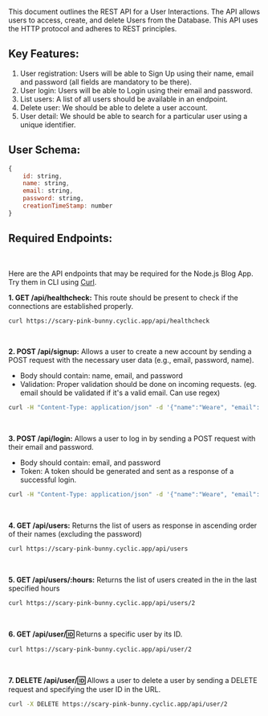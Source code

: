 This document outlines the REST API for a User Interactions. The API allows users to access, create, and delete Users from the Database. This API uses the HTTP protocol and adheres to REST principles.

## Key Features:


1.  User registration: Users will be able to Sign Up using their name, email and password (all fields are mandatory to be there).
2.  User login: Users will be able to Login using their email and password.
3.  List users: A list of all users should be available in an endpoint.
4.  Delete user: We should be able to delete a user account.
5.  User detail: We should be able to search for a particular user using a unique identifier.

## User Schema:

```js
{
	id: string,
	name: string,
	email: string,
	password: string,
	creationTimeStamp: number
}
```

## Required Endpoints:
<br/>

Here are the API endpoints that may be required for the Node.js Blog App. Try them in CLI using [Curl](https://curl.se/).

**1. GET /api/healthcheck:** This route should be present to check if the connections are established properly.
```bash
curl https://scary-pink-bunny.cyclic.app/api/healthcheck
```
<br/>

**2. POST /api/signup:** Allows a user to create a new account by sending a POST request with the necessary user data (e.g., email, password, name).
-   Body should contain: name, email, and password
-   Validation: Proper validation should be done on incoming requests. (eg. email should be validated if it's a valid email. Can use regex)

```bash
curl -H "Content-Type: application/json" -d '{"name":"Weare", "email": "weare@gmail.com", "password": "op1234"}' https://scary-pink-bunny.cyclic.app/api/signup
```
<br/>    

**3. POST /api/login:** Allows a user to log in by sending a POST request with their email and password.
-   Body should contain: email, and password
-   Token: A token should be generated and sent as a response of a successful login.

```bash
curl -H "Content-Type: application/json" -d '{"name":"Weare", "email": "weare@gmail.com", "password": "op1234"}' https://scary-pink-bunny.cyclic.app/api/login
```
<br/>

**4. GET /api/users:** Returns the list of users as response in ascending order of their names (excluding the password)

```bash
curl https://scary-pink-bunny.cyclic.app/api/users
```
<br/>

**5. GET /api/users/:hours:** Returns the list of users created in the in the last specified hours

```bash
curl https://scary-pink-bunny.cyclic.app/api/users/2
```
<br/>

**6. GET /api/user/:id:** Returns a specific user by its ID.
```bash
curl https://scary-pink-bunny.cyclic.app/api/user/2
```
<br/>  

**7. DELETE /api/user/:id:** Allows a user to delete a user by sending a DELETE request and specifying the user ID in the URL.
```bash
curl -X DELETE https://scary-pink-bunny.cyclic.app/api/user/2
```
<br/>
